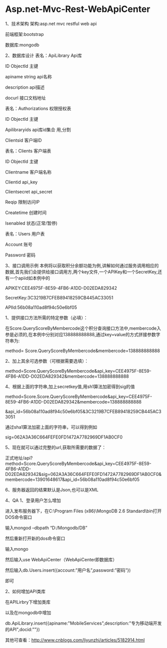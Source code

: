 # Asp.net-Mvc-Rest-WebApiCenter

1、技术架构
架构:asp.net mvc restful web api

前端框架:bootstrap

数据库:mongodb

2、数据库设计
表名：ApiLibrary Api库

ID	ObjectId 主键

apiname string api名称

description api描述

docurl 接口文档地址

表名：Authorizations 权限授权表

ID	ObjectId 主键

Apilibraryids api库id集合 用,分割

Clientsid 客户端ID

表名：Clients 客户端表

ID	ObjectId 主键

Clientname 客户端名称

Clientid api_key

Clientsecret api_secret

Reqip 限制访问IP

Createtime 创建时间

Isenabled 状态(正常/暂停)

表名：Users 用户表

Account 账号

Password 密码

3、接口调用示例
本例将以获取积分余额功能为例,讲解如何通过服务调用相应的数据,首先我们会提供给接口调用方,两个key文件,一个APIKey和一个SecretKey,还有一个apiid如本例中的

APIKEY:CEE4975F-8E59-4FB6-A1DD-D02EDA829342

SecretKey:3C3219B7CFEB89418259CB445AC33051

APIId:56b08a110ad8f94c50e6bf05

1、提供接口方法所需的特定参数（必填）：

在Score.QueryScoreByMembercode这个积分查询接口方法中,membercode入参是必须的,在本例中分别对应138888888888,通过key=value的方式拼接参数字符串为:

method= Score.QueryScoreByMembercode&membercode=138888888888

2、加上其余可选参数（可根据需要选填）：

method=Score.QueryScoreByMembercode&api_key=CEE4975F-8E59-4FB6-A1DD-D02EDA829342&membercode=138888888888

4、根据上面的字符串,加上secretkey值,用sh1算法加密得到sig的值

method=Score.Score.QueryScoreByMembercode&api_key=CEE4975F-8E59-4FB6-A1DD-D02EDA829342&membercode=138888888888

&api_id=56b08a110ad8f94c50e6bf05&3C3219B7CFEB89418259CB445AC33051

通过sha1算法加密上面的字符串，可以得到例如

sig=062A3A36C664FEFE0FD1472A7782969DF1AB0CF0

5、现在就可以通过完整的url,获取所需要的数据了：

正式地址/api?method=Score.QueryScoreByMembercode&api_key=CEE4975F-8E59-4FB6-A1DD-D02EDA829342&sig=062A3A36C664FEFE0FD1472A7782969DF1AB0CF0&membercode=13901648617&api_id=56b08a110ad8f94c50e6bf05

6、服务器返回的结果默认是Json,也可以是XML

4、QA
1、登录用户怎么增加

进入发布服务器下，在C:\Program Files (x86)\MongoDB 2.6 Standard\bin打开DOS命令窗口

输入mongod –dbpath “D:/Mongodb/DB”

然后重新打开新的dos命令窗口

输入mongo

然后输入use WebApiCenter（WebApiCenter即数据库）

然后输入db.Users.insert({account:”用户名”,password:”密码”})

即可

2、如何增加API类库

在APILirbry下增加类库

以及在mongodb中增加

db.ApiLibrary.insert({apiname:"MobileServices",description:"专为移动端开发的API",docid:""})

其他可查看：http://www.cnblogs.com/liyunzhi/articles/5182914.html
